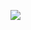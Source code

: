 ![](https://media.githubusercontent.com/media/dyzz/dyzz.github.io/master/images/CombatAbilityCharm.png)